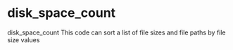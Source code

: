 # disk_space_count
disk_space_count
This code can sort a list of file sizes and file paths by file size values
